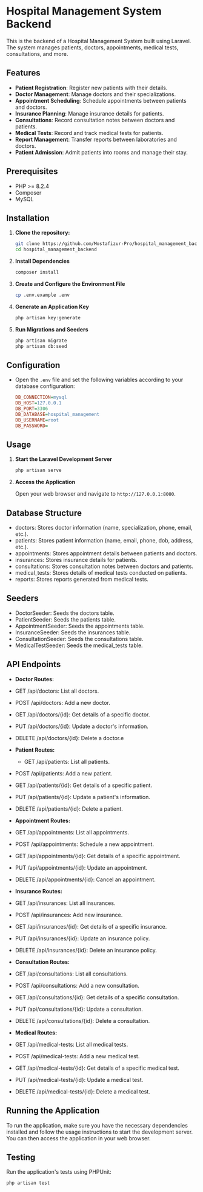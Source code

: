 # Hospital Management System Backend

This is the backend of a Hospital Management System built using Laravel. The system manages patients, doctors, appointments, medical tests, consultations, and more.

## Features

-   **Patient Registration**: Register new patients with their details.
-   **Doctor Management**: Manage doctors and their specializations.
-   **Appointment Scheduling**: Schedule appointments between patients and doctors.
-   **Insurance Planning**: Manage insurance details for patients.
-   **Consultations**: Record consultation notes between doctors and patients.
-   **Medical Tests**: Record and track medical tests for patients.
-   **Report Management**: Transfer reports between laboratories and doctors.
-   **Patient Admission**: Admit patients into rooms and manage their stay.

## Prerequisites

-   PHP >= 8.2.4
-   Composer
-   MySQL
<!-- -   Node.js and npm (optional, if using frontend with Vue.js or React) -->

## Installation

1. **Clone the repository:**

    ```bash
    git clone https://github.com/Mostafizur-Pro/hospital_management_backend.git
    cd hospital_management_backend
    ```

2. **Install Dependencies**

    ```bash
    composer install
    ```

3. **Create and Configure the Environment File**

    ```bash
    cp .env.example .env
    ```

4. **Generate an Application Key**

    ```bash
    php artisan key:generate
    ```

5. **Run Migrations and Seeders**

    ```bash
    php artisan migrate
    php artisan db:seed
    ```

## Configuration

-   Open the `.env` file and set the following variables according to your database configuration:

    ```ini
    DB_CONNECTION=mysql
    DB_HOST=127.0.0.1
    DB_PORT=3306
    DB_DATABASE=hospital_management
    DB_USERNAME=root
    DB_PASSWORD=
    ```

## Usage

1. **Start the Laravel Development Server**

    ```bash
    php artisan serve
    ```

2. **Access the Application**

    Open your web browser and navigate to `http://127.0.0.1:8000`.

## Database Structure

-   doctors: Stores doctor information (name, specialization, phone, email, etc.).
-   patients: Stores patient information (name, email, phone, dob, address, etc.).
-   appointments: Stores appointment details between patients and doctors.
-   insurances: Stores insurance details for patients.
-   consultations: Stores consultation notes between doctors and patients.
-   medical_tests: Stores details of medical tests conducted on patients.
-   reports: Stores reports generated from medical tests.

## Seeders

-   DoctorSeeder: Seeds the doctors table.
-   PatientSeeder: Seeds the patients table.
-   AppointmentSeeder: Seeds the appointments table.
-   InsuranceSeeder: Seeds the insurances table.
-   ConsultationSeeder: Seeds the consultations table.
-   MedicalTestSeeder: Seeds the medical_tests table.

## API Endpoints

-   **Doctor Routes:**
-   GET /api/doctors: List all doctors.
-   POST /api/doctors: Add a new doctor.
-   GET /api/doctors/{id}: Get details of a specific doctor.
-   PUT /api/doctors/{id}: Update a doctor's information.
-   DELETE /api/doctors/{id}: Delete a doctor.e

-   **Patient Routes:**
    -   GET /api/patients: List all patients.
-   POST /api/patients: Add a new patient.
-   GET /api/patients/{id}: Get details of a specific patient.
-   PUT /api/patients/{id}: Update a patient's information.
-   DELETE /api/patients/{id}: Delete a patient.
-   **Appointment Routes:**
-   GET /api/appointments: List all appointments.
-   POST /api/appointments: Schedule a new appointment.
-   GET /api/appointments/{id}: Get details of a specific appointment.
-   PUT /api/appointments/{id}: Update an appointment.
-   DELETE /api/appointments/{id}: Cancel an appointment.
-   **Insurance Routes:**
-   GET /api/insurances: List all insurances.
-   POST /api/insurances: Add new insurance.
-   GET /api/insurances/{id}: Get details of a specific insurance.
-   PUT /api/insurances/{id}: Update an insurance policy.
-   DELETE /api/insurances/{id}: Delete an insurance policy.
-   **Consultation Routes:**
-   GET /api/consultations: List all consultations.
-   POST /api/consultations: Add a new consultation.
-   GET /api/consultations/{id}: Get details of a specific consultation.
-   PUT /api/consultations/{id}: Update a consultation.
-   DELETE /api/consultations/{id}: Delete a consultation.
-   **Medical Routes:**
-   GET /api/medical-tests: List all medical tests.
-   POST /api/medical-tests: Add a new medical test.
-   GET /api/medical-tests/{id}: Get details of a specific medical test.
-   PUT /api/medical-tests/{id}: Update a medical test.
-   DELETE /api/medical-tests/{id}: Delete a medical test.

## Running the Application

To run the application, make sure you have the necessary dependencies installed and follow the usage instructions to start the development server. You can then access the application in your web browser.

## Testing

Run the application's tests using PHPUnit:

```bash
php artisan test
```

```

```
